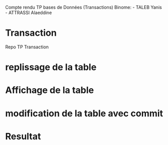 Compte rendu TP bases de Données (Transactions)
    Binome:
        - TALEB Yanis
        - ATTRASSI Alaeddine
# Transaction
 Repo TP Transaction

# replissage de la table

 

# Affichage de la table

 

# modification de la table avec commit
 

# Resultat
 



